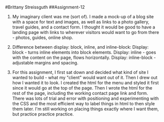 #Brittany Streissguth
##Assignment-12

1. My imaginary client was me (sort of). I made a mock-up of a blog site with a space for text and images, as well as links to a photo gallery, travel guides, and a contact form. I thought it would be good to have a landing page with links to wherever visitors would want to go from there - photos, guides, online shop.

2. Difference between display: block, inline, and inline-block:
Display: block - turns inline elements into block elements.
Display: inline - goes with the content on the page, flows horizontally.
Display: inline-block - adjustable margins and spacing.

3. For this assignment, I first sat down and decided what kind of site I wanted to build - what my "client" would want out of it. Then I drew out how I wanted it to look. I created the html for the menu and styled it first since it would go at the top of the page. Then I wrote the html for the rest of the page, including the working contact page link and form. There was lots of trial and error with positioning and experimenting with the CSS and the most efficient way to label things in html to then style them later. I'm still working on placing things exactly where I want them, but practice practice practice.

